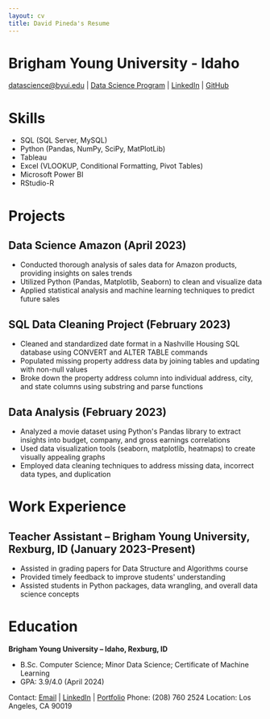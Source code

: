 ```yaml
---
layout: cv
title: David Pineda's Resume
---
```

# Brigham Young University - Idaho


<div id="webaddress">
<a href="datascience@byui.edu">datascience@byui.edu</a>
| <a href="https://byuidatascience.github.io/development.html">Data Science Program</a>
| <a href="https://www.linkedin.com/groups/13537407/">LinkedIn</a>
| <a href="https://github.com/byuids-resumes">GitHub</a>
</div>

<!-- https://www.monique.tech/the-art-of-markdown -->

# Skills
- SQL (SQL Server, MySQL)
- Python (Pandas, NumPy, SciPy, MatPlotLib)
- Tableau
- Excel (VLOOKUP, Conditional Formatting, Pivot Tables)
- Microsoft Power BI
- RStudio-R

# Projects

## Data Science Amazon (April 2023)
- Conducted thorough analysis of sales data for Amazon products, providing insights on sales trends
- Utilized Python (Pandas, Matplotlib, Seaborn) to clean and visualize data
- Applied statistical analysis and machine learning techniques to predict future sales

## SQL Data Cleaning Project (February 2023)
- Cleaned and standardized date format in a Nashville Housing SQL database using CONVERT and ALTER TABLE commands
- Populated missing property address data by joining tables and updating with non-null values
- Broke down the property address column into individual address, city, and state columns using substring and parse functions

## Data Analysis (February 2023)
- Analyzed a movie dataset using Python's Pandas library to extract insights into budget, company, and gross earnings correlations
- Used data visualization tools (seaborn, matplotlib, heatmaps) to create visually appealing graphs
- Employed data cleaning techniques to address missing data, incorrect data types, and duplication

# Work Experience

## Teacher Assistant – Brigham Young University, Rexburg, ID (January 2023-Present)
- Assisted in grading papers for Data Structure and Algorithms course
- Provided timely feedback to improve students' understanding
- Assisted students in Python packages, data wrangling, and overall data science concepts

# Education

**Brigham Young University – Idaho, Rexburg, ID**
- B.Sc. Computer Science; Minor Data Science; Certificate of Machine Learning
- GPA: 3.9/4.0 (April 2024)

Contact: [Email](mailto:daviethedev781@gmail.com) | [LinkedIn](https://www.linkedin.com/in/daviethedev/) | [Portfolio](https://reliable-raindrop-eac772.netlify.app/)
Phone: (208) 760 2524
Location: Los Angeles, CA 90019



<!-- ### Footer

Last updated: May 2013 -->


